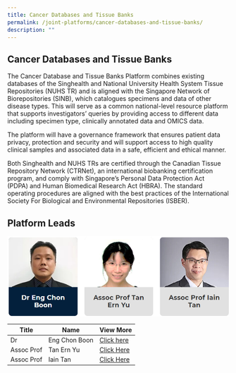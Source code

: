 ```yaml
---
title: Cancer Databases and Tissue Banks
permalink: /joint-platforms/cancer-databases-and-tissue-banks/
description: ""
---
```

Cancer Databases and Tissue Banks
---------------------------------

The Cancer Database and Tissue Banks Platform combines existing databases of the Singhealth and National University Health System Tissue Repositories (NUHS TR) and is aligned with the Singapore Network of Biorepositories (SINB), which catalogues specimens and data of other disease types. This will serve as a common national-level resource platform that supports investigators’ queries by providing access to different data including specimen type, clinically annotated data and OMICS data.

The platform will have a governance framework that ensures patient data privacy, protection and security and will support access to high quality clinical samples and associated data in a safe, efficient and ethical manner. 

Both Singhealth and NUHS TRs are certified through the Canadian Tissue Repository Network (CTRNet), an international biobanking certification program, and comply with Singapore’s Personal Data Protection Act (PDPA) and Human Biomedical Research Act (HBRA). The standard operating procedures are aligned with the best practices of the International Society For Biological and Environmental Repositories (ISBER).

Platform Leads
--------------
![Cancer Databases and Tissue Banks Main](/images/cancer%20databases%20and%20tissue%20banks.png)



| Title | Name | View More |
| -------- | -------- | -------- |
| Dr     | Eng Chon Boon     | [Click here](/leaders/dr-eng-chon-boon/)     |
| Assoc Prof | Tan Ern Yu | [Click Here](/leaders/assoc-prof-tan-ern-yu/) |
| Assoc Prof | Iain Tan | [Click Here](/leaders/assoc-prof-iain-tan/)